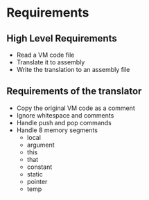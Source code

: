 # Requirements

## High Level Requirements
- Read a VM code file
- Translate it to assembly
- Write the translation to an assembly file

## Requirements of the translator
- Copy the original VM code as a comment
- Ignore whitespace and comments
- Handle push and pop commands
- Handle 8 memory segments
  - local
  - argument
  - this
  - that
  - constant
  - static
  - pointer
  - temp


